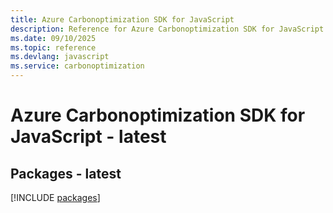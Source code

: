 ```yaml
---
title: Azure Carbonoptimization SDK for JavaScript
description: Reference for Azure Carbonoptimization SDK for JavaScript
ms.date: 09/10/2025
ms.topic: reference
ms.devlang: javascript
ms.service: carbonoptimization
---
```

# Azure Carbonoptimization SDK for JavaScript - latest
## Packages - latest
[!INCLUDE [packages](carbonoptimization-index.md)]